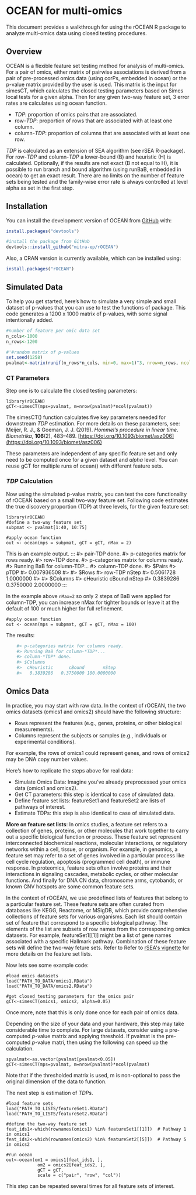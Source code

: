 
# OCEAN for multi-omics
This document provides a walkthrough for using the rOCEAN R package to analyze multi-omics data using closed testing procedures.

## Overview
OCEAN is a flexible feature set testing method for analysis of multi-omics. For a pair of omics, either matrix of pairwise associations is derived from a pair of pre-processed omics data (using corPs, embedded in ocean) or the p-value matrix provided by the user is used. This matrix is the input for simesCT, which calculates the closed testing parameters based on Simes local tests for a given alpha. Then for any given two-way feature set, 3 error rates are calculates using ocean function. 
* *TDP*: proportion of omics pairs that are associated.
* row-*TDP*: proportion of rows that are associated with at least one column.
* column-*TDP*: proportion of columns that are associated with at least one row.
  
*TDP* is calculated as an extension of SEA algorithm (see rSEA R-package). For row-*TDP* and column-*TDP* a lower-bound (B) and heuristic (H) is calculated. Optionally, if the results are not exact (B not equal to H), it is possible to run branch and bound algorithm (using runBaB, embedded in ocean) to get an exact result. There are no limits on the number of feature sets being tested and the family-wise error rate is always controlled at level alpha as set in the first step.

## Installation

You can install the development version of OCEAN from
[GitHub](https://github.com/) with:

``` r
install.packages("devtools")

#install the package from GitHub
devtools::install_github("mitra-ep/rOCEAN")
```
Also, a CRAN version is currently available, which can be installed using:

``` r
install.packages("rOCEAN")

```
## Simulated Data

To help you get started, here’s how to simulate a very simple and small dataset of p-values that you can use to test the functions of package.
This code generates a 1200 x 1000 matrix of p-values, with some signal intentionally added.

``` r
#number of feature per omic data set
n_cols<-1000
n_rows<-1200

#'#random matrix of p-values
set.seed(1258)
pvalmat<-matrix(runif(n_rows*n_cols, min=0, max=1)^3, nrow=n_rows, ncol=n_cols)
```

### CT Parameters

Step one is to calculate the closed testing parameters:

```{r}
library(rOCEAN)
gCT<-simesCT(mps=pvalmat, m=nrow(pvalmat)*ncol(pvalmat))
```
The simesCT() function calculates five key parameters needed for downstream *TDP* estimation. For more details on these parameters, see:
Meijer, R. J., & Goeman, J. J. (2019). *Hommel’s procedure in linear time*. _Biometrika_, **106**(2), 483–489. [https://doi.org/10.1093/biomet/asz006](https://doi.org/10.1093/biomet/asz006)

These parameters are independent of any specific feature set and only need to be computed once for a given dataset and $alpha$ level. You can reuse gCT for multiple runs of ocean() with different feature sets.

### *TDP* Calculation

Now using the simulated p-value matrix, you can test the core functionality of rOCEAN based on a small two-way feature set.
Following code estimates the true discovery proportion (TDP) at three levels, for the given feature set:

```{r}
library(rOCEAN)
#define a two-way feature set
subpmat <- pvalmat[1:40, 10:75]

#apply ocean function
out <- ocean(mps = subpmat, gCT = gCT, nMax = 2)
```
This is an example output. 
:::
    #> pair-TDP done. 
    #> p-categories matrix for rows ready. 
    #> row-TDP done. 
    #> p-categories matrix for columns ready. 
    #> Running BaB for column-TDP... 
    #> column-TDP done.
    #> $Pairs
    #>        pTDP 
    #> 0.007936508 
    #> 
    #> $Rows
    #>   row-TDP     nStep 
    #> 0.5061728 1.0000000 
    #> 
    #> $Columns
    #> cHeuristic     cBound      nStep 
    #>  0.3839286  0.3750000  2.0000000
:::
 
In the example above `nMax=2` so only 2 steps of BaB were applied for column-TDP, you can increase nMax for tighter bounds or leave it at the default of 100 or much higher for full refinement.

```{r}
#apply ocean function
out <- ocean(mps = subpmat, gCT = gCT, nMax = 100)
```
The results:
```r
    #> p-categories matrix for columns ready. 
    #> Running BaB for column-*TDP*... 
    #> column-*TDP* done.
    #> $Columns
    #>  cHeuristic      cBound       nStep 
    #>   0.3839286   0.3750000 100.0000000
 ```
 
## Omics Data

In practice, you may start with raw data. 
In the context of rOCEAN, the two omics datasets (omics1 and omics2) should have the following structure:

* Rows represent the features (e.g., genes, proteins, or other biological measurements).
* Columns represent the subjects or samples (e.g., individuals or experimental conditions).

For example, the rows of omics1 could represent genes, and rows of omics2 may be DNA copy number values.

Here’s how to replicate the steps above for real data:

- Simulate Omics Data: Imagine you’ve already preprocessed your omics data (omics1 and omics2).
- Get CT parameters: this step is identical to case of simulated data.
- Define feature set lists: featureSet1 and featureSet2 are lists of pathways of interest. 
- Estimate TDPs: this step is also identical to case of simulated data.

__More on feature set lists__: 
In omics studies, a feature set refers to a collection of genes, proteins, or other molecules that work together to carry out a specific biological function or process. These feature set represent interconnected biochemical reactions, molecular interactions, or regulatory networks within a cell, tissue, or organism. For example, in genomics, a feature set may refer to a set of genes involved in a particular process like cell cycle regulation, apoptosis (programmed cell death), or immune response. In proteomics, feature sets often involve proteins and their interactions in signaling cascades, metabolic cycles, or other molecular functions. And finally for DNA CN data, chromosome arms, cytobands, or known CNV hotspots are some common feature sets.

In the context of rOCEAN, we use predefined lists of features that belong to a particular feature set. These feature sets are often curated from databases like KEGG, Reactome, or MSigDB, which provide comprehensive collections of feature sets for various organisms. Each list should contain set of feature that correspond to a specific biological pathway. The elements of the list are subsets of row names from the corresponding omics datasets. For example, featureSet1[[1]] might be a list of gene names associated with a specific Hallmark pathway. Combination of these feature sets will define the two-way feture sets. Refer to Refer to [rSEA's vignette](https://github.com/cran/rSEA/blob/master/vignettes/rSEA_vignette.Rmd) for more details on the feature set lists.

Now lets see some example code:

```{r}
#load omics datasets
load("PATH_TO_DATA/omics1.RData")
load("PATH_TO_DATA/omics2.RData")

#get closed testing parameters for the omics pair
gCT<-simesCT(omics1, omics2, alpha=0.05)
```
Once more, note that this is only done once for each pair of omics data.

Depending on the size of your data and your hardware, this step may take considerable time to complete. For large datasets, consider using a pre-computed $p$-value matrix and applying threshold.
If pvalmat is the pre-computed $p$-value matri, then using the following can speed up the calculation.

```{r}
spvalmat<-as.vector(pvalmat[pvalmat<0.05])
gCT<-simesCT(mps=pvalmat, m=nrow(pvalmat)*ncol(pvalmat)
```
Note that if the thresholded matrix is used, m is non-optional to pass the original dimension of the data to function.

The next step is estimation of *TDP*s.

```{r}
#load feature sets
load("PATH_TO_LISTS/featureSet1.RData")
load("PATH_TO_LISTS/featureSet2.RData")

#define the two-way feature set
feat_ids1<-which(rownames(omics1) %in% featureSet1[[1]])  # Pathway 1 in omics1
feat_ids2<-which(rownames(omics2) %in% featureSet2[[5]])  # Pathway 5 in omics2

#run ocean
out<-ocean(om1 = omics1[feat_ids1, ],
            om2 = omics2[feat_ids2, ],
            gCT = gCT, 
            scale = c("pair", "row", "col"))

```

This step can be repeated several times for all feature sets of interest.
